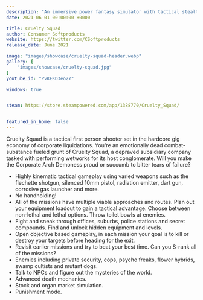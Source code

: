 ```yaml
---
description: "An immersive power fantasy simulator with tactical stealth elements set in a sewage infused garbage world."
date: 2021-06-01 00:00:00 +0000

title: Cruelty Squad
author: Consumer Softproducts
website: https://twitter.com/CSoftproducts
release_date: June 2021

image: "images/showcase/cruelty-squad-header.webp"
gallery: [
	"images/showcase/cruelty-squad.jpg"
]
youtube_id: "PvKEKD3eo2Y"

windows: true


steam: https://store.steampowered.com/app/1388770/Cruelty_Squad/


featured_in_home: false
---
```


<p>
  Cruelty Squad is a tactical first person shooter set in the hardcore gig economy of corporate liquidations. You're an emotionally dead combat-substance fueled grunt of Cruelty Squad, a depraved subsidiary company tasked with performing wetworks for its host conglomerate. Will you make the Corporate Arch Demoness proud or succumb to bitter tears of failure?
</p>
<ul>
  <li>Highly kinematic tactical gameplay using varied weapons such as the flechette shotgun, silenced 10mm pistol, radiation emitter, dart gun, corrosive gas launcher and more.
  <li>No handholding!</li>
  <li>All of the missions have multiple viable approaches and routes. Plan out your equipment loadout to gain a tactical advantage. Choose between non-lethal and lethal options. Throw toilet bowls at enemies.</li>
  <li>Fight and sneak through offices, suburbs, police stations and secret compounds. Find and unlock hidden equipment and levels.</li>
  <li>Open objective based gameplay, in each mission your goal is to kill or destroy your targets before heading for the exit.</li>
  <li>Revisit earlier missions and try to beat your best time. Can you S-rank all of the missions?</li>
  <li>Enemies including private security, cops, psycho freaks, flower hybrids, swamp cultists and mutant dogs.</li>
  <li>Talk to NPCs and figure out the mysteries of the world.</li>
  <li>Advanced death mechanics.</li>
  <li>Stock and organ market simulation.</li>
  <li>Punishment mode.</li>
